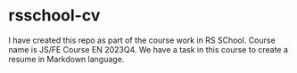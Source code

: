 # rsschool-cv

I have created this repo as part of the course work in RS SChool. 
Course name is JS/FE Course EN 2023Q4.
We have a task in this course to create a resume in  Markdown language. 
